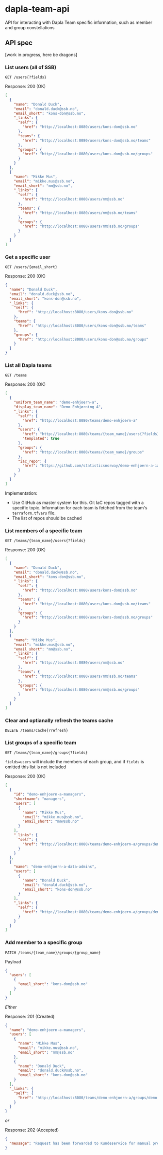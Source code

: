 # dapla-team-api
API for interacting with Dapla Team specific information, such as member and group constellations


## API spec

[work in progress, here be dragons]

### List users (all of SSB)

```
GET /users{?fields}
```
Response: 200 (OK)
```json
[
  {
    "name": "Donald Duck",
    "email": "donald.duck@ssb.no",
    "email_short": "kons-don@ssb.no",
    "_links": {
      "self": {
        "href": "http://localhost:8080/users/kons-don@ssb.no"
      },
      "teams": {
        "href": "http://localhost:8080/users/kons-don@ssb.no/teams"
      },
      "groups": {
        "href": "http://localhost:8080/users/kons-don@ssb.no/groups"
      }
    }
  },
  {
    "name": "Mikke Mus",
    "email": "mikke.mus@ssb.no",
    "email_short": "mm@ssb.no",
    "_links": {
      "self": {
        "href": "http://localhost:8080/users/mm@ssb.no"
      },
      "teams": {
        "href": "http://localhost:8080/users/mm@ssb.no/teams"
      },
      "groups": {
        "href": "http://localhost:8080/users/mm@ssb.no/groups"
      }
    }
  }
]
```

### Get a specific user

```
GET /users/{email_short}
```
Response: 200 (OK)
```json
{
  "name": "Donald Duck",
  "email": "donald.duck@ssb.no",
  "email_short": "kons-don@ssb.no",
  "_links": {
    "self": {
      "href": "http://localhost:8080/users/kons-don@ssb.no"
    },
    "teams": {
      "href": "http://localhost:8080/users/kons-don@ssb.no/teams"
    },
    "groups": {
      "href": "http://localhost:8080/users/kons-don@ssb.no/groups"
    }
  }
}
```

### List all Dapla teams

```
GET /teams
```
Response: 200 (OK)
```json
[
  {
    "uniform_team_name": "demo-enhjoern-a",
    "display_team_name": "Demo Enhjørning A",
    "_links": {
      "self": {
        "href": "http://localhost:8080/teams/demo-enhjoern-a"
      },
      "users": {
        "href": "http://localhost:8080/teams/{team_name}/users{?fields}",
        "templated": true
      },
      "groups": {
        "href": "http://localhost:8080/teams/{team_name}/groups"
      },
      "iac_repo": {
        "href": "https://github.com/statisticsnorway/demo-enhjoern-a-iac"
      }
    }
  }
]
```

Implementation:
* Use GitHub as master system for this. Git IaC repos tagged with a specific topic. Information for each team
is fetched from the team's `terraform.tfvars` file.
* The list of repos should be cached

### List members of a specific team

```
GET /teams/{team_name}/users{?fields}
```
Response: 200 (OK)
```json
[
  {
    "name": "Donald Duck",
    "email": "donald.duck@ssb.no",
    "email_short": "kons-don@ssb.no",
    "_links": {
      "self": {
        "href": "http://localhost:8080/users/kons-don@ssb.no"
      },
      "teams": {
        "href": "http://localhost:8080/users/kons-don@ssb.no/teams"
      },
      "groups": {
        "href": "http://localhost:8080/users/kons-don@ssb.no/groups"
      }
    }
  },
  {
    "name": "Mikke Mus",
    "email": "mikke.mus@ssb.no",
    "email_short": "mm@ssb.no",
    "_links": {
      "self": {
        "href": "http://localhost:8080/users/mm@ssb.no"
      },
      "teams": {
        "href": "http://localhost:8080/users/mm@ssb.no/teams"
      },
      "groups": {
        "href": "http://localhost:8080/users/mm@ssb.no/groups"
      }
    }
  }
]
```

### Clear and optianally refresh the teams cache
```
DELETE /teams/cache{?refresh}
```

### List groups of a specific team

```
GET /teams/{team_name}/groups{?fields}
```
`fields=users` will include the members of each group, and if `fields` is omitted this list is not included

Response: 200 (OK)
```json
[
  {
    "id": "demo-enhjoern-a-managers",
    "shortname": "managers",
    "users": [
      {
        "name": "Mikke Mus",
        "email": "mikke.mus@ssb.no",
        "email_short": "mm@ssb.no"
      }
    ],
    "_links": {
      "self": {
        "href": "http://localhost:8080/teams/demo-enhjoern-a/groups/demo-enhjoern-a-managers"
      }
    }
  },
  {
    "name": "demo-enhjoern-a-data-admins",
    "users": [
      {
        "name": "Donald Duck",
        "email": "donald.duck@ssb.no",
        "email_short": "kons-don@ssb.no"
      }
    ],
    "_links": {
      "self": {
        "href": "http://localhost:8080/teams/demo-enhjoern-a/groups/demo-enhjoern-a-data-admins"
      }
    }
  }
]
```

### Add member to a specific group

```
PATCH /teams/{team_name}/groups/{group_name}
```

Payload
```json
{
  "users": [
    {
      "email_short": "kons-don@ssb.no"
    }
  ]
}
```

*Either* 

Response: 201 (Created)
```json
{
  "name": "demo-enhjoern-a-managers",
  "users": [
    {
      "name": "Mikke Mus",
      "email": "mikke.mus@ssb.no",
      "email_short": "mm@ssb.no"
    },
    {
      "name": "Donald Duck",
      "email": "donald.duck@ssb.no",
      "email_short": "kons-don@ssb.no"
    }
  ],
  "_links": {
    "self": {
      "href": "http://localhost:8080/teams/demo-enhjoern-a/groups/demo-enhjoern-a-managers"
    }
  }
}
```

*or*

Response: 202 (Accepted)

```json
{
  "message": "Request has been forwarded to Kundeservice for manual processing. Patience you must have, my young Padawan"
}
```

